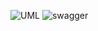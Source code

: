 
![UML](https://github.com/Odarochka1802/ArrchitecturaJAVA/assets/64232325/b128c418-4e89-4074-b8e6-5dbc6bcdd69e)
![swagger](https://github.com/Odarochka1802/ArrchitecturaJAVA/assets/64232325/11a08b89-efab-4120-b5cb-e46af5a0de8b)
